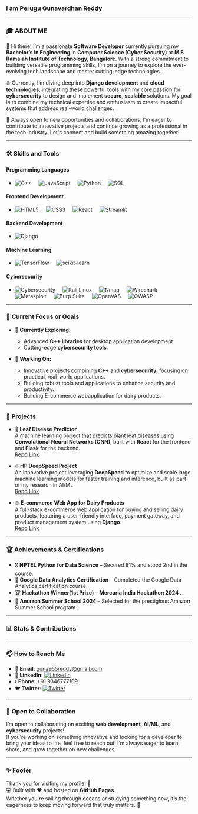 ### I am Perugu Gunavardhan Reddy <hr>

### 🎓 ABOUT ME
👋 Hi there! I’m a passionate **Software Developer** currently pursuing my **Bachelor’s in Engineering** in **Computer Science (Cyber Security)** at **M S Ramaiah Institute of Technology, Bangalore**. With a strong commitment to building versatile programming skills, I’m on a journey to explore the ever-evolving tech landscape and master cutting-edge technologies.  

🌐 Currently, I’m diving deep into **Django development** and **cloud technologies**, integrating these powerful tools with my core passion for **cybersecurity** to design and implement **secure**, **scalable** solutions. My goal is to combine my technical expertise and enthusiasm to create impactful systems that address real-world challenges.  

🚀 Always open to new opportunities and collaborations, I’m eager to contribute to innovative projects and continue growing as a professional in the tech industry. Let's connect and build something amazing together!

<hr>

### 🛠️ **Skills and Tools**  

#### **Programming Languages**  
- ![C++](https://img.shields.io/badge/C++-00599C?style=flat-square&logo=c%2B%2B&logoColor=white)  &nbsp;&nbsp;&nbsp; ![JavaScript](https://img.shields.io/badge/JavaScript-F7DF1E?style=flat-square&logo=javascript&logoColor=black)   &nbsp;&nbsp;&nbsp; ![Python](https://img.shields.io/badge/Python-3776AB?style=flat-square&logo=python&logoColor=white)   &nbsp;&nbsp;&nbsp; ![SQL](https://img.shields.io/badge/SQL-316192?style=flat-square&logo=postgresql&logoColor=white)   &nbsp;&nbsp;&nbsp;

#### **Frontend Development**  
- ![HTML5](https://img.shields.io/badge/HTML5-E34F26?style=flat-square&logo=html5&logoColor=white)   &nbsp;&nbsp;&nbsp; ![CSS3](https://img.shields.io/badge/CSS3-1572B6?style=flat-square&logo=css3&logoColor=white)  &nbsp;&nbsp;&nbsp; ![React](https://img.shields.io/badge/React-61DAFB?style=flat-square&logo=react&logoColor=black) &nbsp;&nbsp;&nbsp; ![Streamlit](https://img.shields.io/badge/Streamlit-FF4B4B?style=flat-square&logo=streamlit&logoColor=white) &nbsp;&nbsp;&nbsp;


#### **Backend Development**  
- ![Django](https://img.shields.io/badge/Django-092E20?style=flat-square&logo=django&logoColor=white) &nbsp;&nbsp;&nbsp;

#### **Machine Learning**  
- ![TensorFlow](https://img.shields.io/badge/TensorFlow-FF6F00?style=flat-square&logo=tensorflow&logoColor=white) &nbsp;&nbsp;&nbsp; ![scikit-learn](https://img.shields.io/badge/scikit--learn-F7931E?style=flat-square&logo=scikit-learn&logoColor=white) 

#### **Cybersecurity**  
- ![Cybersecurity](https://img.shields.io/badge/Cyber%20Security-00C853?style=flat-square&logo=security&logoColor=white) &nbsp;&nbsp;&nbsp; ![Kali Linux](https://img.shields.io/badge/Kali_Linux-557C94?style=flat-square&logo=kalilinux&logoColor=white)  &nbsp;&nbsp;&nbsp; ![Nmap](https://img.shields.io/badge/Nmap-4682B4?style=flat-square&logo=nmap&logoColor=white)  &nbsp;&nbsp;&nbsp; ![Wireshark](https://img.shields.io/badge/Wireshark-1679A7?style=flat-square&logo=wireshark&logoColor=white)  &nbsp;&nbsp;&nbsp; ![Metasploit](https://img.shields.io/badge/Metasploit-0082C9?style=flat-square&logo=metasploit&logoColor=white)  &nbsp;&nbsp;&nbsp; ![Burp Suite](https://img.shields.io/badge/Burp_Suite-FF7139?style=flat-square&logo=burp-suite&logoColor=white)  &nbsp;&nbsp;&nbsp; ![OpenVAS](https://img.shields.io/badge/OpenVAS-408F8C?style=flat-square&logo=openvas&logoColor=white)  &nbsp;&nbsp;&nbsp; ![OWASP](https://img.shields.io/badge/OWASP-000000?style=flat-square&logo=owasp&logoColor=white)

<hr>

### 🌟 **Current Focus or Goals**  
- 🌱 **Currently Exploring:**  
  - Advanced **C++ libraries** for desktop application development.  
  - Cutting-edge **cybersecurity tools**.  

- 🔭 **Working On:**  
  - Innovative projects combining **C++** and **cybersecurity**, focusing on practical, real-world applications.  
  - Building robust tools and applications to enhance security and productivity.
  - Building E-commerce webapplication for dairy products.

<hr>

### 🚀 **Projects**  
- 🌱 **Leaf Disease Predictor**  
  A machine learning project that predicts plant leaf diseases using **Convolutional Neural Networks (CNN)**, built with **React** for the frontend and **Flask** for the backend.  
  [Repo Link](https://github.com/gvram13541/LeafDiseasePrediction)

- 🔥 **HP DeepSpeed Project**  
  An innovative project leveraging **DeepSpeed** to optimize and scale large machine learning models for faster training and inference, built as part of my research in AI/ML.  
  [Repo Link](https://github.com/gvram13541/DemoDeepSpeed)

- 🌐 **E-commerce Web App for Dairy Products**  
  A full-stack e-commerce web application for buying and selling dairy products, featuring a user-friendly interface, payment gateway, and product management system using **Django**.  
  [Repo Link](https://github.com/gvram13541/Django/tree/main/JJD)

<hr>

### 🏆 **Achievements & Certifications**  
- 🎖️ **NPTEL Python for Data Science** – Secured 81% and stood 2nd in the course.  
- 🏅 **Google Data Analytics Certification** – Completed the Google Data Analytics certification course.  
- 🏆 **Hackathon Winner(1st Prize)** – **Mercuria India Hackathon 2024** .  
- 🌟 **Amazon Summer School 2024** – Selected for the prestigious Amazon Summer School program.

<hr>

### 📊 **Stats & Contributions**  

<hr>

### 📫 **How to Reach Me**  
- 📧 **Email**: [guna955reddy@gmail.com](mailto:guna955reddy@gmail.com)  
- 💼 **LinkedIn**: [![LinkedIn](https://img.shields.io/badge/LinkedIn-0A66C2?style=flat-square&logo=linkedin&logoColor=white)](https://www.linkedin.com/in/guna17215/)  
- 📞 **Phone**: +91 9346777109  
- 🐦 **Twitter**: [![Twitter](https://img.shields.io/badge/Twitter-1DA1F2?style=flat-square&logo=twitter&logoColor=white)](https://twitter.com/g17215/)

<hr>

### 🤝 **Open to Collaboration**  
I’m open to collaborating on exciting **web development**, **AI/ML**, and **cybersecurity** projects!  
If you’re working on something innovative and looking for a developer to bring your ideas to life, feel free to reach out! I’m always eager to learn, share, and grow together on new challenges.

<hr>

### ✨ **Footer**  
Thank you for visiting my profile! 🌟  
💻 Built with ❤️ and hosted on **GitHub Pages**.  
Whether you're sailing through oceans or studying something new, it’s the eagerness to keep moving forward that truly matters. 🚀
